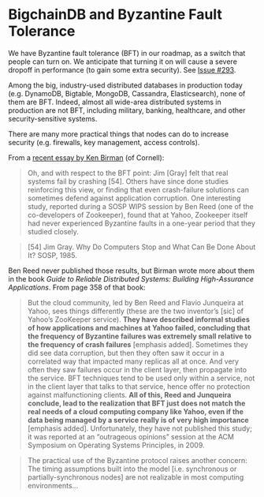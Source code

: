 # BigchainDB and Byzantine Fault Tolerance

We have Byzantine fault tolerance (BFT) in our roadmap, as a switch that people can turn on. We anticipate that turning it on will cause a severe dropoff in performance (to gain some extra security). See [Issue #293](https://github.com/bigchaindb/bigchaindb/issues/293).

Among the big, industry-used distributed databases in production today (e.g. DynamoDB, Bigtable, MongoDB, Cassandra, Elasticsearch), none of them are BFT. Indeed, almost all wide-area distributed systems in production are not BFT, including military, banking, healthcare, and other security-sensitive systems.

There are many more practical things that nodes can do to increase security (e.g. firewalls, key management, access controls).

From a [recent essay by Ken Birman](http://sigops.org/sosp/sosp15/history/05-birman.pdf) (of Cornell):

> Oh, and with respect to the BFT point: Jim [Gray] felt that real systems fail by crashing [54]. Others have since done studies reinforcing this view, or finding that even crash-failure solutions can sometimes defend against application corruption. One interesting study, reported during a SOSP WIPS session by Ben Reed (one of the co-developers of Zookeeper), found that at Yahoo, Zookeeper itself had never experienced Byzantine faults in a one-year period that they studied closely.

> [54] Jim Gray. Why Do Computers Stop and What Can Be Done About It? SOSP, 1985.

Ben Reed never published those results, but Birman wrote more about them in the book *Guide to Reliable Distributed Systems: Building High-Assurance Applications*. From page 358 of that book:

> But the cloud community, led by Ben Reed and Flavio Junqueira at Yahoo, sees things differently (these are the two inventor’s [sic] of Yahoo’s ZooKeeper service). **They have described informal studies of how applications and machines at Yahoo failed, concluding that the frequency of Byzantine failures was extremely small relative to the frequency of crash failures** [emphasis added]. Sometimes they did see data corruption, but then they often saw it occur in a correlated way that impacted many replicas all at once. And very often they saw failures occur in the client layer, then propagate into the service. BFT techniques tend to be used only within a service, not in the client layer that talks to that service, hence offer no protection against malfunctioning clients. **All of this, Reed and Junqueira conclude, lead to the realization that BFT just does not match the real needs of a cloud computing company like Yahoo, even if the data being managed by a service really is of very high importance** [emphasis added]. Unfortunately, they have not published this study; it was reported at an “outrageous opinions” session at the ACM Symposium on Operating Systems Principles, in 2009.

> The practical use of the Byzantine protocol raises another concern: The timing assumptions built into the model [i.e. synchronous or partially-synchronous nodes] are not realizable in most computing environments…
